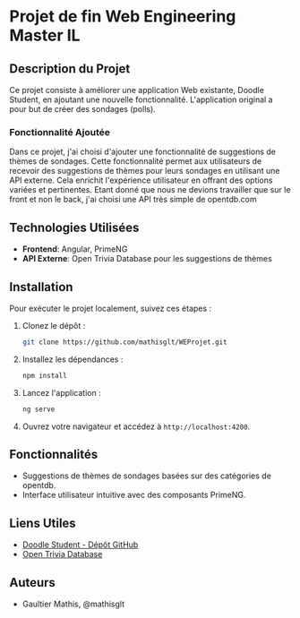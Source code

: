 # Projet de fin Web Engineering Master IL 

## Description du Projet

Ce projet consiste à améliorer une application Web existante, Doodle Student, en ajoutant une nouvelle fonctionnalité. L'application original a pour but de créer des sondages (polls).

### Fonctionnalité Ajoutée

Dans ce projet, j'ai choisi d'ajouter une fonctionnalité de suggestions de thèmes de sondages. Cette fonctionnalité permet aux utilisateurs de recevoir des suggestions de thèmes pour leurs sondages en utilisant une API externe. Cela enrichit l'expérience utilisateur en offrant des options variées et pertinentes. Etant donné que nous ne devions travailler que sur le front et non le back, j'ai choisi une API très simple de opentdb.com

## Technologies Utilisées

- **Frontend**: Angular, PrimeNG
- **API Externe**: Open Trivia Database pour les suggestions de thèmes

## Installation

Pour exécuter le projet localement, suivez ces étapes :

1. Clonez le dépôt :
   ```bash
   git clone https://github.com/mathisglt/WEProjet.git
   ```

2. Installez les dépendances :
   ```bash
   npm install
   ```

3. Lancez l'application :
   ```bash
   ng serve
   ```

4. Ouvrez votre navigateur et accédez à `http://localhost:4200`.

## Fonctionnalités

- Suggestions de thèmes de sondages basées sur des catégories de opentdb.
- Interface utilisateur intuitive avec des composants PrimeNG.

## Liens Utiles

- [Doodle Student - Dépôt GitHub](https://github.com/barais/doodlestudent)
- [Open Trivia Database](https://opentdb.com/)



## Auteurs

- Gaultier Mathis, @mathisglt
